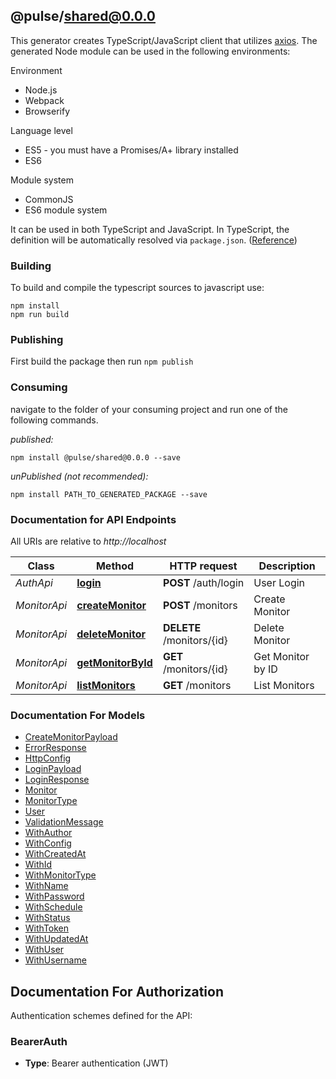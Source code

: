 ## @pulse/shared@0.0.0

This generator creates TypeScript/JavaScript client that utilizes [axios](https://github.com/axios/axios). The generated Node module can be used in the following environments:

Environment
* Node.js
* Webpack
* Browserify

Language level
* ES5 - you must have a Promises/A+ library installed
* ES6

Module system
* CommonJS
* ES6 module system

It can be used in both TypeScript and JavaScript. In TypeScript, the definition will be automatically resolved via `package.json`. ([Reference](https://www.typescriptlang.org/docs/handbook/declaration-files/consumption.html))

### Building

To build and compile the typescript sources to javascript use:
```
npm install
npm run build
```

### Publishing

First build the package then run `npm publish`

### Consuming

navigate to the folder of your consuming project and run one of the following commands.

_published:_

```
npm install @pulse/shared@0.0.0 --save
```

_unPublished (not recommended):_

```
npm install PATH_TO_GENERATED_PACKAGE --save
```

### Documentation for API Endpoints

All URIs are relative to *http://localhost*

Class | Method | HTTP request | Description
------------ | ------------- | ------------- | -------------
*AuthApi* | [**login**](docs/AuthApi.md#login) | **POST** /auth/login | User Login
*MonitorApi* | [**createMonitor**](docs/MonitorApi.md#createmonitor) | **POST** /monitors | Create Monitor
*MonitorApi* | [**deleteMonitor**](docs/MonitorApi.md#deletemonitor) | **DELETE** /monitors/{id} | Delete Monitor
*MonitorApi* | [**getMonitorById**](docs/MonitorApi.md#getmonitorbyid) | **GET** /monitors/{id} | Get Monitor by ID
*MonitorApi* | [**listMonitors**](docs/MonitorApi.md#listmonitors) | **GET** /monitors | List Monitors


### Documentation For Models

 - [CreateMonitorPayload](docs/CreateMonitorPayload.md)
 - [ErrorResponse](docs/ErrorResponse.md)
 - [HttpConfig](docs/HttpConfig.md)
 - [LoginPayload](docs/LoginPayload.md)
 - [LoginResponse](docs/LoginResponse.md)
 - [Monitor](docs/Monitor.md)
 - [MonitorType](docs/MonitorType.md)
 - [User](docs/User.md)
 - [ValidationMessage](docs/ValidationMessage.md)
 - [WithAuthor](docs/WithAuthor.md)
 - [WithConfig](docs/WithConfig.md)
 - [WithCreatedAt](docs/WithCreatedAt.md)
 - [WithId](docs/WithId.md)
 - [WithMonitorType](docs/WithMonitorType.md)
 - [WithName](docs/WithName.md)
 - [WithPassword](docs/WithPassword.md)
 - [WithSchedule](docs/WithSchedule.md)
 - [WithStatus](docs/WithStatus.md)
 - [WithToken](docs/WithToken.md)
 - [WithUpdatedAt](docs/WithUpdatedAt.md)
 - [WithUser](docs/WithUser.md)
 - [WithUsername](docs/WithUsername.md)


<a id="documentation-for-authorization"></a>
## Documentation For Authorization


Authentication schemes defined for the API:
<a id="BearerAuth"></a>
### BearerAuth

- **Type**: Bearer authentication (JWT)

